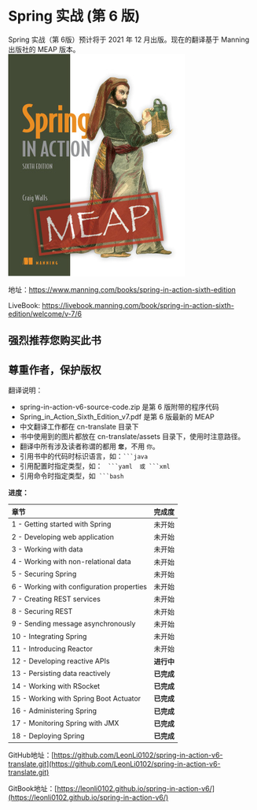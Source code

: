 # Spring 实战 (第 6 版)

Spring 实战（第 6版）预计将于 2021 年 12 月出版。现在的翻译基于 Manning 出版社的 MEAP 版本。
![](cn-translate/assets/00-Walls-Spring-6ed-MEAP-HI.png)

地址：https://www.manning.com/books/spring-in-action-sixth-edition

LiveBook: https://livebook.manning.com/book/spring-in-action-sixth-edition/welcome/v-7/6

## 强烈推荐您购买此书
## 尊重作者，保护版权

翻译说明：
* spring-in-action-v6-source-code.zip 是第 6 版附带的程序代码
* Spring_in_Action_Sixth_Edition_v7.pdf 是第 6 版最新的 MEAP
* 中文翻译工作都在 cn-translate 目录下
* 书中使用到的图片都放在 cn-translate/assets 目录下，使用时注意路径。
* 翻译中所有涉及读者称谓的都用 **`您`**，不用 `你`。
* 引用书中的代码时标识语言，如：` ```java `
* 引用配置时指定类型，如： `  ```yaml  或 ```xml  `
* 引用命令时指定类型，如`  ```bash  `


**进度：**

| 章节 | 完成度 |
| :--- | :--- |
| 1 - Getting started with Spring | 未开始 |
| 2 - Developing web application | 未开始 |
| 3 - Working with data | 未开始 |
| 4 - Working with non-relational data | 未开始 |
| 5 - Securing Spring | 未开始 |
| 6 - Working with configuration properties | 未开始 |
| 7 - Creating REST services | 未开始 |
| 8 - Securing REST | 未开始 |
| 9 - Sending message asynchronously | 未开始 |
| 10 - Integrating Spring | 未开始 |
| 11 - Introducing Reactor | 未开始 |
| 12 - Developing reactive APIs | **进行中** |
| 13 - Persisting data reactively | **已完成** |
| 14 - Working with RSocket |  **已完成** |
| 15 - Working with Spring Boot Actuator | **已完成** |
| 16 - Administering Spring | **已完成** |
| 17 - Monitoring Spring with JMX | **已完成** |
| 18 - Deploying Spring | **已完成** |

GitHub地址：[https://github.com/LeonLi0102/spring-in-action-v6-translate.git](https://github.com/LeonLi0102/spring-in-action-v6-translate.git)

GitBook地址：[https://leonli0102.github.io/spring-in-action-v6/](https://leonli0102.github.io/spring-in-action-v6/)

